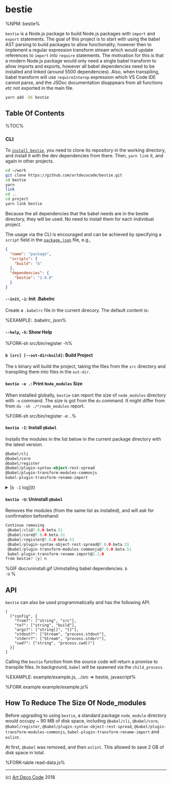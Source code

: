 # bestie

%NPM: bestie%

`bestie` is a Node.js package to build Node.js packages with `import` and `export` statements. The goal of this project is to start with using the babel AST parsing to build packages to allow functionality, however then to implement a regular expression transform stream which would update references to `import` into `require` statements. The motivation for this is that a modern Node.js package would only need a single babel transform to allow imports and exports, however all babel dependencies need to be installed and linked (around 5500 dependencies). Also, when transpiling, babel transform will use `requireInterop` expression which VS Code IDE cannot parse, and the JSDoc documentation disappears from all functions _etc_ not exported in the main file.

```sh
yarn add -DE bestie
```

## Table Of Contents

%TOC%

### CLI

To [`install bestie`](t), you need to clone its repository in the working directory, and install it with the dev dependencies from there. Then, `yarn link` it, and again in other projects.

```sh
cd ~/work
git clone https://github.com/artdecocode/bestie.git
cd bestie
yarn
link
cd ..
cd project
yarn link bestie
```

Because the all dependencies that the babel needs are in the bestie directory, they will be used. No need to install them for each individual project.

<!-- Despite this, the process still seems hack-ish and therefore the real aim is to use regular expressions-->

The usage via the CLI is encouraged and can be achieved by specifying a `script` field in the [`package.json`](t) file, e.g.,

```json
{
  "name": "package",
  "scripts": {
    "build": "b"
  },
  "dependencies": {
    "bestie": "2.0.0"
  }
}
```

#### `--init`, `-i`: Init .Babelrc

Create a `.babelrc` file in the current direcory. The default content is:

%EXAMPLE: .babelrc, json%

#### `--help`, `-h`: Show Help

%FORK-sh src/bin/register -h%

#### `b [src] [--out-dir=build]`: Build Project

The `b` binary will build the project, taking the files from the `src` directory and transpiling them into files in the `out-dir`.

#### `bestie -e .`: Print `Node_modules` Size

When installed globally, `bestie` can report the size of `node_modules` directory with `-e` command. The size is got from the `du` command. It might differ from from `du -sh ./*/node_modules` report.

%FORK-sh src/bin/register -e ..%

#### `bestie -I`: Install `@Babel`

Installs the modules in the list below in the current package directory with the latest version.

```fs
@babel/cli
@babel/core
@babel/register
@babel/plugin-syntax-object-rest-spread
@babel/plugin-transform-modules-commonjs
babel-plugin-transform-rename-import
```

<details>
  <summary>[<code>b -I</code> log](t)</summary>

```c
Offices-iMac:structure zavr$ yarn bI
yarn run v1.7.0
$ b -I
[1/4] Resolving packages...
[2/4] Fetching packages...
[3/4] Linking dependencies...
[4/4] Building fresh packages...
success Saved lockfile.
success Saved 134 new dependencies.
info Direct dependencies
├─ @babel/cli@7.0.0-beta.51
├─ @babel/core@7.0.0-beta.51
├─ @babel/plugin-syntax-object-rest-spread@7.0.0-beta.51
├─ @babel/plugin-transform-modules-commonjs@7.0.0-beta.51
├─ @babel/register@7.0.0-beta.51
└─ babel-plugin-transform-rename-import@2.2.0
info All dependencies
├─ @babel/cli@7.0.0-beta.51
├─ @babel/core@7.0.0-beta.51
├─ @babel/helper-function-name@7.0.0-beta.51
├─ @babel/helper-get-function-arity@7.0.0-beta.51
├─ @babel/helper-module-imports@7.0.0-beta.51
├─ @babel/helper-module-transforms@7.0.0-beta.51
├─ @babel/helpers@7.0.0-beta.51
├─ @babel/highlight@7.0.0-beta.51
├─ @babel/plugin-syntax-object-rest-spread@7.0.0-beta.51
├─ @babel/plugin-transform-modules-commonjs@7.0.0-beta.51
├─ @babel/register@7.0.0-beta.51
├─ abbrev@1.1.1
├─ anymatch@2.0.0
├─ aproba@1.2.0
├─ are-we-there-yet@1.1.5
├─ arr-flatten@1.1.0
├─ assign-symbols@1.0.0
├─ async-each@1.0.1
├─ atob@2.1.1
├─ babel-plugin-transform-rename-import@2.2.0
├─ base@0.11.2
├─ binary-extensions@1.11.0
├─ braces@2.3.2
├─ cache-base@1.0.1
├─ chokidar@2.0.4
├─ chownr@1.0.1
├─ class-utils@0.3.6
├─ code-point-at@1.1.0
├─ collection-visit@1.0.0
├─ commander@2.15.1
├─ commondir@1.0.1
├─ console-control-strings@1.1.0
├─ copy-descriptor@0.1.1
├─ core-js@2.5.7
├─ debug@2.6.9
├─ decode-uri-component@0.2.0
├─ deep-extend@0.6.0
├─ delegates@1.0.0
├─ detect-libc@1.0.3
├─ expand-brackets@2.1.4
├─ extglob@2.0.4
├─ fill-range@4.0.0
├─ find-cache-dir@1.0.0
├─ find-up@2.1.0
├─ for-in@1.0.2
├─ fs-minipass@1.2.5
├─ fs-readdir-recursive@1.1.0
├─ fsevents@1.2.4
├─ gauge@2.7.4
├─ get-value@2.0.6
├─ glob-parent@3.1.0
├─ has-unicode@2.0.1
├─ has-value@1.0.0
├─ has-values@1.0.0
├─ home-or-tmp@3.0.0
├─ ignore-walk@3.0.1
├─ ini@1.3.5
├─ invariant@2.2.4
├─ is-accessor-descriptor@1.0.0
├─ is-binary-path@1.0.1
├─ is-data-descriptor@1.0.0
├─ is-descriptor@1.0.2
├─ is-extglob@2.1.1
├─ is-glob@4.0.0
├─ is-odd@2.0.0
├─ is-plain-obj@1.1.0
├─ is-plain-object@2.0.4
├─ is-windows@1.0.2
├─ jsesc@2.5.1
├─ json5@0.5.1
├─ kind-of@3.2.2
├─ locate-path@2.0.0
├─ lodash.debounce@4.0.8
├─ loose-envify@1.3.1
├─ make-dir@1.3.0
├─ map-visit@1.0.0
├─ micromatch@3.1.10
├─ minizlib@1.1.0
├─ mixin-deep@1.3.1
├─ nan@2.10.0
├─ nanomatch@1.2.9
├─ needle@2.2.1
├─ node-modules-regexp@1.0.0
├─ node-pre-gyp@0.10.2
├─ nopt@4.0.1
├─ npm-bundled@1.0.3
├─ npm-packlist@1.1.10
├─ npmlog@4.1.2
├─ number-is-nan@1.0.1
├─ object-copy@0.1.0
├─ os-homedir@1.0.2
├─ osenv@0.1.5
├─ output-file-sync@2.0.1
├─ p-limit@1.3.0
├─ p-locate@2.0.0
├─ p-try@1.0.0
├─ pascalcase@0.1.1
├─ path-dirname@1.0.2
├─ path-exists@3.0.0
├─ path-parse@1.0.5
├─ pirates@3.0.2
├─ pkg-dir@2.0.0
├─ posix-character-classes@0.1.1
├─ rc@1.2.8
├─ readdirp@2.1.0
├─ remove-trailing-separator@1.1.0
├─ repeat-element@1.1.2
├─ resolve-url@0.2.1
├─ resolve@1.8.1
├─ ret@0.1.15
├─ sax@1.2.4
├─ set-blocking@2.0.0
├─ set-immediate-shim@1.0.1
├─ set-value@2.0.0
├─ slash@1.0.0
├─ snapdragon-node@2.1.1
├─ snapdragon-util@3.0.1
├─ source-map-resolve@0.5.2
├─ source-map-support@0.4.18
├─ source-map-url@0.4.0
├─ source-map@0.5.7
├─ split-string@3.1.0
├─ static-extend@0.1.2
├─ tar@4.4.4
├─ to-fast-properties@2.0.0
├─ to-regex-range@2.1.1
├─ trim-right@1.0.1
├─ union-value@1.0.0
├─ unset-value@1.0.0
├─ upath@1.1.0
├─ urix@0.1.0
├─ use@3.1.0
├─ wide-align@1.1.3
└─ yallist@3.0.2
✨  Done in 62.53s.
```
</details>

#### `bestie -U`: Uninstall `@Babel`

Removes the modules (from the same list as installed), and will ask for confirmation beforehand:

```c
Continue removing
 @babel/cli@7.0.0-beta.51
 @babel/core@7.0.0-beta.51
 @babel/register@7.0.0-beta.51
 @babel/plugin-syntax-object-rest-spread@7.0.0-beta.51
 @babel/plugin-transform-modules-commonjs@7.0.0-beta.51
 babel-plugin-transform-rename-import@2.2.0
from bestie? [y] n
```

%GIF doc/uninstall.gif
Uninstalling babel dependencies.
<code>b -U</code>
%

<!-- When `.` is passed as source directory (`dir`), or not passed at all, it is assumed that `src` and `test` directories in the `cwd` need transpilation. A command to run
`babel` will be executed, e.g.,: -->

<!-- ```sh
# bestie build test build --copy-files --include-dotfiles
./node_modules/.bin/babel test --out-dir build/test --copy-files --include-dotfiles
``` -->

<!-- Default output directory is `es5`.

Source directories can be separated with a comma, e.g., `bestie build src,test`. -->

<!-- ## ES5 notice

Include the information about transpiled version in the `README.md` file with
the following lines:

````markdown
## ES5 -->

<!-- The package uses some newer language features. For your convenience, it's been
transpiled to be compatible with Node 4. You can use the following snippet.

```js
const bestie = require('bestie/es5')
```
```` -->

## API

`bestie` can also be used programmatically and has the following API.

```### async bestie
[
  ["config", {
    "from?": ["string", "src"],
    "to?": ["string", "build"],
    "args?": ["string[]", "[]"],
    "stdout?": ["Stream", "process.stdout"],
    "stderr?": ["Stream", "process.stderr"],
    "cwd?": ["string", "process.cwd()"]
  }]
]
```

Calling the `bestie` function from the source code will return a promise to transpile files. In background, `babel` will be spawned via the `child_process`.

%EXAMPLE: example/example.js, ../src => bestie, javascript%

%FORK example example/example.js%

## How To Reduce The Size Of Node_modules

Before upgrading to using `bestie`, a standard package `node_module` directory would occupy ~ 90 MB of disk space, including `@babel/cli`, `@babel/core`, `@babel/register`, `@babel/plugin-syntax-object-rest-spread`, `@babel/plugin-transform-modules-commonjs`, `babel-plugin-transform-rename-import` and `eslint`.

At first, `@babel` was removed, and then `eslint`. This allowed to save 2 GB of disk space in total.

%FORK-table read-data.js%

---

(c) [Art Deco Code][1] 2018

[1]: https://adc.sh
